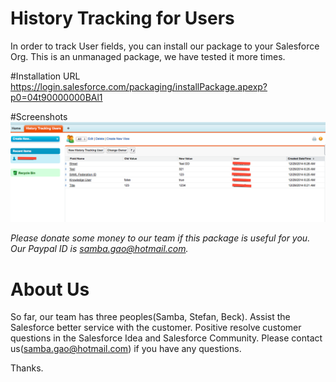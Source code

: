 # History Tracking for Users
In order to track User fields, you can install our package to your Salesforce Org. This is an unmanaged package, we have tested it more times.

#Installation URL
https://login.salesforce.com/packaging/installPackage.apexp?p0=04t90000000BAl1

#Screenshots
 ![ScreenShot](https://github.com/SalesforceApp/History-Tracking-for-Users/blob/master/Main.png)

*Please donate some money to our team if this package is useful for you. Our Paypal ID is samba.gao@hotmail.com.*

# About Us
So far, our team has three peoples(Samba, Stefan, Beck). Assist the Salesforce better service with the customer. Positive resolve customer questions in the Salesforce Idea and Salesforce Community. Please contact us(samba.gao@hotmail.com) if you have any questions.

Thanks.
